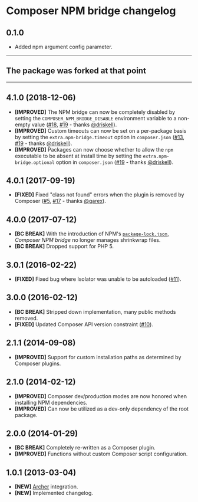 # Composer NPM bridge changelog

##  0.1.0

- Added npm argument config parameter.

---

## **The package was forked at that point**

---

## 4.1.0 (2018-12-06)

- **[IMPROVED]** The NPM bridge can now be completely disabled by setting the
  `COMPOSER_NPM_BRIDGE_DISABLE` environment variable to a non-empty value
  ([#18], [#19] - thanks [@driskell]).
- **[IMPROVED]** Custom timeouts can now be set on a per-package basis by
  setting the `extra.npm-bridge.timeout` option in `composer.json`
  ([#13], [#19] - thanks [@driskell]).
- **[IMPROVED]** Packages can now choose whether to allow the `npm` executable
  to be absent at install  time by setting the `extra.npm-bridge.optional`
  option in `composer.json` ([#19] - thanks [@driskell]).

[#13]: https://github.com/eloquent/composer-npm-bridge/issues/13
[#18]: https://github.com/eloquent/composer-npm-bridge/issues/18
[#19]: https://github.com/eloquent/composer-npm-bridge/pull/19
[@driskell]: https://github.com/driskell

## 4.0.1 (2017-09-19)

- **[FIXED]** Fixed "class not found" errors when the plugin is removed by
  Composer ([#5], [#17] - thanks [@garex]).

[#5]: https://github.com/eloquent/composer-npm-bridge/issues/5
[#17]: https://github.com/eloquent/composer-npm-bridge/pull/17
[@garex]: https://github.com/garex

## 4.0.0 (2017-07-12)

- **[BC BREAK]** With the introduction of NPM's [`package-lock.json`], *Composer
  NPM bridge* no longer manages shrinkwrap files.
- **[BC BREAK]** Dropped support for PHP 5.

[`package-lock.json`]: https://docs.npmjs.com/files/package-lock.json

## 3.0.1 (2016-02-22)

- **[FIXED]** Fixed bug where Isolator was unable to be autoloaded ([#11]).

[#11]: https://github.com/eloquent/composer-npm-bridge/issues/11

## 3.0.0 (2016-02-12)

- **[BC BREAK]** Stripped down implementation, many public methods removed.
- **[FIXED]** Updated Composer API version constraint ([#10]).

[#10]: https://github.com/eloquent/composer-npm-bridge/issues/10

## 2.1.1 (2014-09-08)

- **[IMPROVED]** Support for custom installation paths as determined by Composer
  plugins.

## 2.1.0 (2014-02-12)

- **[IMPROVED]** Composer dev/production modes are now honored when installing
  NPM dependencies.
- **[IMPROVED]** Can now be utilized as a dev-only dependency of the root
  package.

## 2.0.0 (2014-01-29)

- **[BC BREAK]** Completely re-written as a Composer plugin.
- **[IMPROVED]** Functions without custom Composer script configuration.

## 1.0.1 (2013-03-04)

- **[NEW]** [Archer] integration.
- **[NEW]** Implemented changelog.

[archer]: https://github.com/IcecaveStudios/archer
